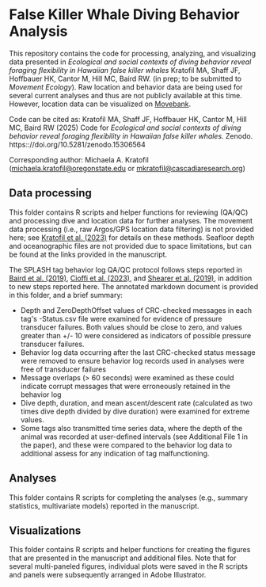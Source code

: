 # False Killer Whale Diving Behavior Analysis
This repository contains the code for processing, analyzing, and visualizing data presented in *Ecological and social contexts of diving behavior reveal foraging flexibility in Hawaiian false killer whales* Kratofil MA, Shaff JF, Hoffbauer HK, Cantor M, Hill MC, Baird RW. (in prep; to be submitted to *Movement Ecology*). Raw location and behavior data are being used for several current analyses and thus are not publicly available at this time. However, location data can be visualized on [Movebank](https://www.movebank.org/cms/movebank-main). 

Code can be cited as: Kratofil MA, Shaff JF, Hoffbauer HK, Cantor M, Hill MC, Baird RW (2025) Code for *Ecological and social contexts of diving behavior reveal foraging flexibility in Hawaiian false killer whales*. Zenodo. https:://doi.org/10.5281/zenodo.15306564 

Corresponding author: Michaela A. Kratofil (michaela.kratofil@oregonstate.edu or mkratofil@cascadiaresearch.org)

## Data processing
This folder contains R scripts and helper functions for reviewing (QA/QC) and processing dive and location data for further analyses. The movement data processing (i.e., raw Argos/GPS location data filtering) is not provided here; see [Kratofil et al. (2023)](https://www.frontiersin.org/journals/marine-science/articles/10.3389/fmars.2023.1053581/full) for details on these methods. Seafloor depth and oceanographic files are not provided due to space limitations, but can be found at the links provided in the manuscript. 

The SPLASH tag behavior log QA/QC protocol follows steps reported in [Baird et al. (2019)](https://www.cascadiaresearch.org/files/publications/Bairdetal2019_Hatteras.pdf), [Cioffi et al. (2023)](https://animalbiotelemetry.biomedcentral.com/articles/10.1186/s40317-023-00334-1), and [Shearer et al. (2019)](https://royalsocietypublishing.org/doi/10.1098/rsos.181728), in addition to new steps reported here. The annotated markdown document is provided in this folder, and a brief summary:

* Depth and ZeroDepthOffset values of CRC-checked messages in each tag's -Status.csv file were examined for evidence of pressure transducer failures. Both values should be close to zero, and values greater than +/- 10 were considered as indicators of possible pressure transducer failures.
* Behavior log data occurring after the last CRC-checked status message were removed to ensure behavior log records used in analyses were free of transducer failures
* Message overlaps (> 60 seconds) were examined as these could indicate corrupt messages that were erroneously retained in the behavior log
* Dive depth, duration, and mean ascent/descent rate (calculated as two times dive depth divided by dive duration) were examined for extreme values.
* Some tags also transmitted time series data, where the depth of the animal was recorded at user-defined intervals (see Additional File 1 in the paper), and these were compared to the behavior log data to additional assess for any indication of tag malfunctioning.

## Analyses
This folder contains R scripts for completing the analyses (e.g., summary statistics, multivariate models) reported in the manuscript. 

## Visualizations
This folder contains R scripts and helper functions for creating the figures that are presented in the manuscript and additional files. Note that for several multi-paneled figures, individual plots were saved in the R scripts and panels were subsequently arranged in Adobe Illustrator. 
